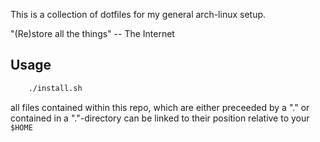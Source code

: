This is a collection of dotfiles for my general arch-linux setup.

"(Re)store all the things"
-- The Internet

## Usage

```bash
    ./install.sh
```

all files contained within this repo, which are either preceeded by a "." or contained in a "."-directory can be linked to their position relative to your `$HOME`
